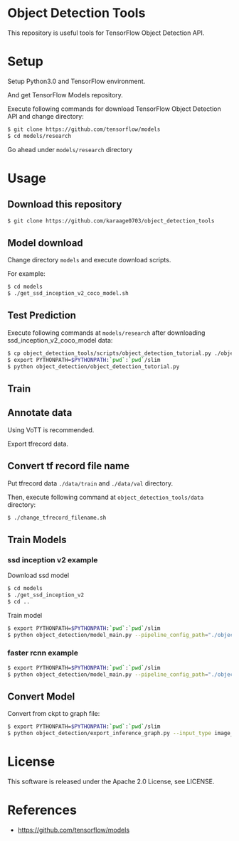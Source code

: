 # Object Detection Tools
This repository is useful tools for TensorFlow Object Detection API.

# Setup
Setup Python3.0 and TensorFlow environment.

And get TensorFlow Models repository.

Execute following commands for download TensorFlow Object Detection API and change directory:
```sh
$ git clone https://github.com/tensorflow/models
$ cd models/research
```

Go ahead under `models/research` directory

# Usage

## Download this repository

```sh
$ git clone https://github.com/karaage0703/object_detection_tools
```


## Model download
Change directory `models` and execute download scripts.

For example:

```sh
$ cd models
$ ./get_ssd_inception_v2_coco_model.sh
```

## Test Prediction
Execute following commands at `models/research` after downloading ssd_inception_v2_coco_model data:
```sh
$ cp object_detection_tools/scripts/object_detection_tutorial.py ./object_detection/
$ export PYTHONPATH=$PYTHONPATH:`pwd`:`pwd`/slim 
$ python object_detection/object_detection_tutorial.py
```

## Train

## Annotate data
Using VoTT is recommended.

Export tfrecord data.

## Convert tf record file name
Put tfrecord data `./data/train` and `./data/val` directory.

Then, execute following command at `object_detection_tools/data` directory:

```sh
$ ./change_tfrecord_filename.sh
```
## Train Models


### ssd inception v2 example
Download ssd model
```sh
$ cd models
$ ./get_ssd_inception_v2
$ cd ..
```

Train model
```sh
$ export PYTHONPATH=$PYTHONPATH:`pwd`:`pwd`/slim
$ python object_detection/model_main.py --pipeline_config_path="./object_detection_tools/config/ssd_inception_v2_coco.config" --model_dir="./saved_model_01" --num_train_steps=1000 --alsologtostderr
```

### faster rcnn example
```sh
$ export PYTHONPATH=$PYTHONPATH:`pwd`:`pwd`/slim
$ python object_detection/model_main.py --pipeline_config_path="./object_detection_tools/config/faster_rcnn_resnet101_pets.config" --model_dir="./saved_model_01" --num_train_steps=1000 --alsologtostderr
```

## Convert Model
Convert from ckpt to graph file:
```sh
$ export PYTHONPATH=$PYTHONPATH:`pwd`:`pwd`/slim
$ python object_detection/export_inference_graph.py --input_type image_tensor --pipeline_config_path models/model/faster_rcnn_resnet101_pets.config --trained_checkpoint_prefix models/model/model.ckpt-10 --output_directory exported_graphs
```

# License
This software is released under the Apache 2.0 License, see LICENSE.


# References
- https://github.com/tensorflow/models